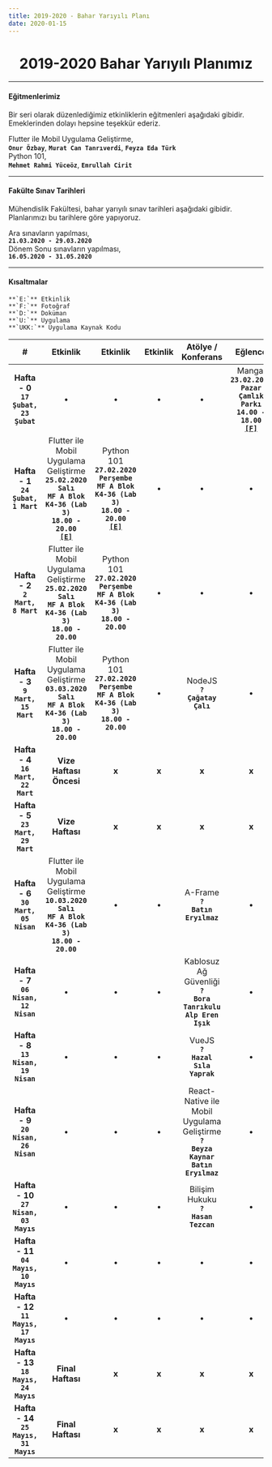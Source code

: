 ```yaml
---
title: 2019-2020 - Bahar Yarıyılı Planı
date: 2020-01-15
---
```


<h1 align="center">2019-2020 Bahar Yarıyılı Planımız</h1>
<hr>

#### Eğitmenlerimiz
Bir seri olarak düzenlediğimiz etkinliklerin eğitmenleri aşağıdaki gibidir. Emeklerinden dolayı hepsine teşekkür ederiz.  

Flutter ile Mobil Uygulama Geliştirme,  
**`Onur Özbay`**, **`Murat Can Tanrıverdi`**, **`Feyza Eda Türk`**  
Python 101,  
**`Mehmet Rahmi Yüceöz`**, **`Emrullah Cirit`**  

---

#### Fakülte Sınav Tarihleri  
Mühendislik Fakültesi, bahar yarıyılı sınav tarihleri aşağıdaki gibidir. Planlarımızı bu tarihlere göre yapıyoruz.  

Ara sınavların yapılması,  
**`21.03.2020 - 29.03.2020`**  
Dönem Sonu sınavların yapılması,  
**`16.05.2020 - 31.05.2020`**

---

#### Kısaltmalar   
	**`E:`** Etkinlik  
	**`F:`** Fotoğraf  
	**`D:`** Doküman  
	**`U:`** Uygulama  
	**`UKK:`** Uygulama Kaynak Kodu

| # | Etkinlik | Etkinlik | Etkinlik | Atölye / Konferans | Eğlence |
|:-:|:--------:|:--------:|:--------:|:------:|:-------:|
| **Hafta - 0**<br>**`17 Şubat,`<br>`23 Şubat`** | &bull; | &bull; | &bull; | &bull; | Mangal<br>**`23.02.2020`**<br>**`Pazar`**<br>**`Çamlık Parkı`**<br>**`14.00 - 18.00`**<br>[**`[F]`**](https://www.instagram.com/p/B860dianLT9/) |
| **Hafta - 1**<br>**`24 Şubat,`<br>`1 Mart`** | Flutter ile Mobil Uygulama Geliştirme<br>**`25.02.2020`**<br>**`Salı`**<br>**`MF A Blok K4-36 (Lab 3)`**<br>**`18.00 - 20.00`**<br>[**`[E]`**](https://kommunity.com/pausiber/events/flutter-ile-mobil-programlama) | Python 101<br>**`27.02.2020`**<br>**`Perşembe`**<br>**`MF A Blok K4-36 (Lab 3)`**<br>**`18.00 - 20.00`**<br>[**`[E]`**](https://kommunity.com/pausiber/events/python101)  | &bull; | &bull; | &bull; |
| **Hafta - 2**<br>**`2 Mart,`<br>`8 Mart`** | Flutter ile Mobil Uygulama Geliştirme<br>**`25.02.2020`**<br>**`Salı`**<br>**`MF A Blok K4-36 (Lab 3)`**<br>**`18.00 - 20.00`** | Python 101<br>**`27.02.2020`**<br>**`Perşembe`**<br>**`MF A Blok K4-36 (Lab 3)`**<br>**`18.00 - 20.00`** | &bull; | &bull; | &bull; |
| **Hafta - 3**<br>**`9 Mart,`<br>`15 Mart`** | Flutter ile Mobil Uygulama Geliştirme<br>**`03.03.2020`**<br>**`Salı`**<br>**`MF A Blok K4-36 (Lab 3)`**<br>**`18.00 - 20.00`** | Python 101<br>**`27.02.2020`**<br>**`Perşembe`**<br>**`MF A Blok K4-36 (Lab 3)`**<br>**`18.00 - 20.00`** | &bull; | NodeJS<br>**`?`**<br>**`Çağatay Çalı`** | &bull; |
| **Hafta - 4**<br>**`16 Mart,`<br>`22 Mart`** | **Vize Haftası Öncesi** | **x** | **x** | **x** | **x** |
| **Hafta - 5**<br>**`23 Mart,`<br>`29 Mart`** | **Vize Haftası** | **x** | **x** | **x** | **x** |
| **Hafta - 6**<br>**`30 Mart,`<br>`05 Nisan`** | Flutter ile Mobil Uygulama Geliştirme<br>**`10.03.2020`**<br>**`Salı`**<br>**`MF A Blok K4-36 (Lab 3)`**<br>**`18.00 - 20.00`** | &bull; | &bull; | A-Frame<br>**`?`**<br>**`Batın Eryılmaz`** | &bull; |
| **Hafta - 7**<br>**`06 Nisan,`<br>`12 Nisan`** | &bull; | &bull; | &bull; | Kablosuz Ağ Güvenliği<br>**`?`**<br>**`Bora Tanrıkulu`**<br>**`Alp Eren Işık`** | &bull; |
| **Hafta - 8**<br>**`13 Nisan,`<br>`19 Nisan`** | &bull; | &bull; | &bull; | VueJS<br>**`?`**<br>**`Hazal Sıla Yaprak`** | &bull; |
| **Hafta - 9**<br>**`20 Nisan,`<br>`26 Nisan`** | &bull; | &bull; | &bull; | React-Native ile Mobil Uygulama Geliştirme<br>**`?`**<br>**`Beyza Kaynar`**<br>**`Batın Eryılmaz`** | &bull; |
| **Hafta - 10**<br>**`27 Nisan,`<br>`03 Mayıs`** | &bull; | &bull; | &bull; | Bilişim Hukuku<br>**`?`**<br>**`Hasan Tezcan`** | &bull; |
| **Hafta - 11**<br>**`04 Mayıs,`<br>`10 Mayıs`** | &bull; | &bull; | &bull; | &bull; | &bull; |
| **Hafta - 12**<br>**`11 Mayıs,`<br>`17 Mayıs`** | &bull; | &bull; | &bull; | &bull; | &bull; |
| **Hafta - 13**<br>**`18 Mayıs,`<br>`24 Mayıs`** | **Final Haftası** | **x** | **x** | **x** | **x** |
| **Hafta - 14**<br>**`25 Mayıs,`<br>`31 Mayıs`** | **Final Haftası** | **x** | **x** | **x** | **x** |
